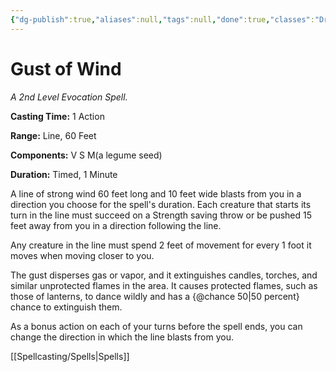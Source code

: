 ```yaml
---
{"dg-publish":true,"aliases":null,"tags":null,"done":true,"classes":"Druid, Sorcerer, Wizard,","spellLevel":2,"school":"Evocation","source":"PHB","permalink":"/spells/gust-of-wind/","dgHomeLink":false,"dgPassFrontmatter":true}
---
```


# Gust of Wind
*A 2nd Level Evocation Spell.*

**Casting Time:** 1 Action

**Range:** Line, 60 Feet

**Components:** V S M(a legume seed)

**Duration:** Timed, 1 Minute

A line of strong wind 60 feet long and 10 feet wide blasts from you in a direction you choose for the spell's duration. Each creature that starts its turn in the line must succeed on a Strength saving throw or be pushed 15 feet away from you in a direction following the line.



Any creature in the line must spend 2 feet of movement for every 1 foot it moves when moving closer to you.



The gust disperses gas or vapor, and it extinguishes candles, torches, and similar unprotected flames in the area. It causes protected flames, such as those of lanterns, to dance wildly and has a {@chance 50|50 percent} chance to extinguish them.



As a bonus action on each of your turns before the spell ends, you can change the direction in which the line blasts from you.

[[Spellcasting/Spells|Spells]]